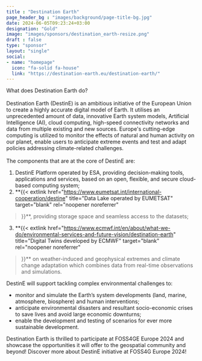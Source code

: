 ```yaml
---
title : "Destination Earth"
page_header_bg : "images/background/page-title-bg.jpg"
date: 2024-06-05T09:23:24+03:00
designation: "Gold"
image: "images/sponsors/destination_earth-resize.png"
draft : false
type: "sponsor"
layout: "single"
social:
- name: "homepage"
  icon: "fa-solid fa-house"
  link: "https://destination-earth.eu/destination-earth/"
---
```


What does Destination Earth do?
<br><br>
Destination Earth (DestinE) is an ambitious initiative of the European Union
to create a highly accurate digital model of Earth. It utilises an unprecedented
amount of data, innovative Earth system models, Artificial Intelligence (AI),
cloud computing, high-speed connectivity networks and data from multiple
existing and new sources. Europe's cutting-edge computing is utilized to
monitor the effects of natural and human activity on our planet, enable users
to anticipate extreme events and test and adapt policies addressing
climate-related challenges.
<br><br>
The components that are at the core of DestinE are:
1. DestinE Platform operated by ESA, providing decision-making tools,
applications and services, based on an open, flexible, and secure
cloud-based computing system;
2. **{{<
    extlink href="https://www.eumetsat.int/international-cooperation/destine"
    title="Data Lake operated by EUMETSAT"
    target="blank" rel="noopener noreferrer"
>}}**, providing storage space and seamless access to the datasets;
3. **{{<
    extlink href="https://www.ecmwf.int/en/about/what-we-do/environmental-services-and-future-vision/destination-earth"
    title="Digital Twins developed by ECMWF"
    target="blank" rel="noopener noreferrer"
>}}** on weather-induced and geophysical extremes and climate change adaptation which combines data from real-time observations and simulations.

DestinE will support tackling complex environmental challenges to:
- monitor and simulate the Earth’s system developments (land, marine,
  atmosphere, biosphere) and human interventions;
- anticipate environmental disasters and resultant socio-economic crises
  to save lives and avoid large economic downturns;
- enable the development and testing of scenarios for ever more sustainable
  development.

Destination Earth is thrilled to participate at FOSS4GE Europe 2024 and
showcase the opportunities it will offer to the geospatial community and
beyond! Discover more about DestinE initiative at FOSS4G Europe 2024!
